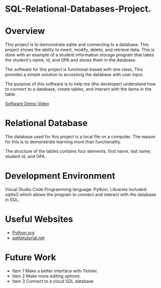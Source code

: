 # SQL-Relational-Databases-Project.

# Overview

This project is to demonstrate sqlite and connecting to a database. This project shows the ability to insert, modify, delete, and retrieve data. This is done with an example of a student information storage program that takes the student's name, id, and GPA and stores them in the database. 

The software for this project is functional-based with one class, This provides a simple solution to accessing the database with user input.

The purpose of this software is to help me (the developer) understand how to connect to a database, create tables, and interact with the items in the table 

[Software Demo Video](https://www.youtube.com/watch?v=FUAQY7aeEdg)

# Relational Database

The database used for this project is a local file on a computer. The reason for this is to demonstrate learning more than functionality.

The structure of the tables contains four elements, first name, last name, student id, and GPA .

# Development Environment

Visual Studio Code
Programming language: Python.
Libraries included: sqlite3 which allows the program to connect and interact with the database in SQL.

# Useful Websites

* [Python.org](https://docs.python.org/3.8/library/sqlite3.html)
* [sqlitetutorial.net](https://www.sqlitetutorial.net/)

# Future Work

* Item 1 Make a better interface with Tkinter.
* Item 2 Make more editing options. 
* Item 3 Connect to a cloud SQL database.
